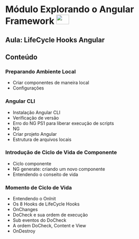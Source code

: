 # Módulo Explorando o Angular Framework <img height="30" width="40" src="https://cdn.jsdelivr.net/gh/devicons/devicon/icons/angularjs/angularjs-original.svg">

## Aula: LifeCycle Hooks Angular

## Conteúdo

### Preparando Ambiente Local
- Criar componentes de maneira local
- Configurações

### Angular CLI
- Instalação Angular CLI
- Verificação de versão
- Erro do NG PS1 para liberar execução de scripts
- NG
- Criar projeto Angular
- Estrutura de arquivos locais

### Introdução de Ciclo de Vida de Componente
- Ciclo componente
- NG generate: criando um novo componente
- Entendendo o conseito de vida

### Momento de Ciclo de Vida
- Entendendo o OnInit
- Os 8 Hooks de LifeCycle Hooks
- OnChanges
- DoCheck e sua ordem de execução
- Sub eventos do DoCheck
- A ordem DoCheck, Content e View
- OnDestroy 
